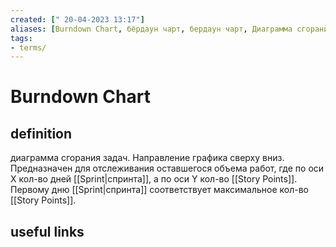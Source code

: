 ```yaml
---
created: [" 20-04-2023 13:17"]
aliases: [Burndown Chart, бёрдаун чарт, бердаун чарт, Диаграмма сгорания задач]
tags:
- terms/
---
```


# Burndown Chart

## definition

диаграмма сгорания задач. Направление графика сверху вниз. Предназначен для отслеживания оставшегося объема работ, где по оси Х кол-во дней [[Sprint|спринта]], а по оси Y кол-во [[Story Points]]. Первому дню [[Sprint|спринта]] соответствует максимальное кол-во [[Story Points]].

## useful links
